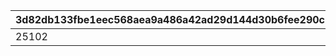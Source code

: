 |3d82db133fbe1eec568aea9a486a42ad29d144d30b6fee290cbf514c406b12a5|5b0264137ef92af8b625ff6944b3b6812275d1911395e49e7c496af8fbb4fbc3|f14717dd6d265012afc74fa24cc4114fe83bfd0d9ecc41a562d1dba90f8a79cb|
| --- | --- | --- |
|25102|25101|100|